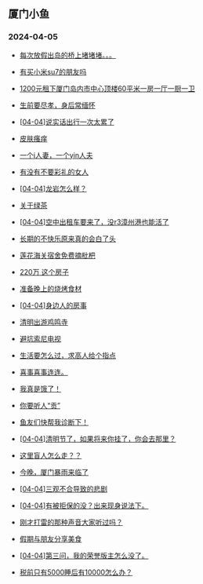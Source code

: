 ## 厦门小鱼 
### 2024-04-05

+ [每次放假出岛的桥上堵堵堵。。。](http://bbs.xmfish.com/read-htm-tid-18170566.html)

+ [有买小米su7的朋友吗](http://bbs.xmfish.com/read-htm-tid-18170674.html)

+ [1200元租下厦门岛内市中心顶楼60平米一房一厅一厨一卫](http://bbs.xmfish.com/read-htm-tid-18170691.html)

+ [生前要尽孝，身后常缅怀](http://bbs.xmfish.com/read-htm-tid-18170622.html)

+ [[04-04]说实话出行一次太累了](http://bbs.xmfish.com/read-htm-tid-18170664.html)

+ [皮肤瘙痒](http://bbs.xmfish.com/read-htm-tid-18170600.html)

+ [一个j人妻，一个yin人夫](http://bbs.xmfish.com/read-htm-tid-18170573.html)

+ [有没有不要彩礼的女人](http://bbs.xmfish.com/read-htm-tid-18170609.html)

+ [[04-04]龙岩怎么样？](http://bbs.xmfish.com/read-htm-tid-18170739.html)

+ [关于绿茶](http://bbs.xmfish.com/read-htm-tid-18170571.html)

+ [[04-04]空中出租车要来了，没r3漳州港也能活了](http://bbs.xmfish.com/read-htm-tid-18170729.html)

+ [长期的不快乐原来真的会白了头](http://bbs.xmfish.com/read-htm-tid-18170656.html)

+ [莲花海关宿舍免费摘枇杷](http://bbs.xmfish.com/read-htm-tid-18170736.html)

+ [220万 这个房子](http://bbs.xmfish.com/read-htm-tid-18170835.html)

+ [准备晚上的烧烤食材](http://bbs.xmfish.com/read-htm-tid-18170749.html)

+ [[04-04]身边人的房事](http://bbs.xmfish.com/read-htm-tid-18170838.html)

+ [清明出游鸡鸣寺](http://bbs.xmfish.com/read-htm-tid-18170759.html)

+ [避坑索尼电视](http://bbs.xmfish.com/read-htm-tid-18170878.html)

+ [生活要怎么过，求高人给个指点](http://bbs.xmfish.com/read-htm-tid-18170872.html)

+ [喜事喜事连连。](http://bbs.xmfish.com/read-htm-tid-18170845.html)

+ [我真是饿了！](http://bbs.xmfish.com/read-htm-tid-18170808.html)

+ [你要听人“贡”](http://bbs.xmfish.com/read-htm-tid-18170906.html)

+ [鱼友们快帮我诊断下！](http://bbs.xmfish.com/read-htm-tid-18170826.html)

+ [[04-04]清明节了，如果将来你挂了，你会去那里？](http://bbs.xmfish.com/read-htm-tid-18170851.html)

+ [这里盲人怎么走？？](http://bbs.xmfish.com/read-htm-tid-18170815.html)

+ [今晚，厦门暴雨来临了](http://bbs.xmfish.com/read-htm-tid-18170894.html)

+ [[04-04]三观不合导致的悲剧](http://bbs.xmfish.com/read-htm-tid-18170932.html)

+ [[04-04]有被拒保的没？出来现身说法下。](http://bbs.xmfish.com/read-htm-tid-18170927.html)

+ [刚才打雷的那种声音大家听过吗？](http://bbs.xmfish.com/read-htm-tid-18170933.html)

+ [假期与朋友分享美食](http://bbs.xmfish.com/read-htm-tid-18170909.html)

+ [[04-04]第三问，我的荣誉版主怎么没了。](http://bbs.xmfish.com/read-htm-tid-18170914.html)

+ [税前只有5000睡后有10000怎么办？](http://bbs.xmfish.com/read-htm-tid-18170963.html)

